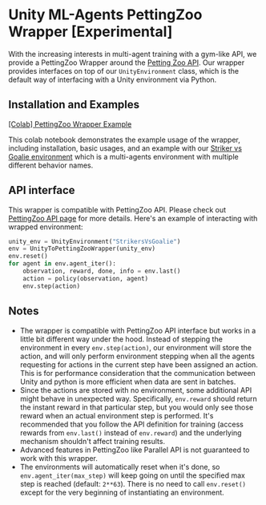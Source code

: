 # Unity ML-Agents PettingZoo Wrapper [Experimental]

With the increasing interests in multi-agent training with a gym-like API, we provide a
PettingZoo Wrapper around the [Petting Zoo API](https://www.pettingzoo.ml/). Our wrapper
provides interfaces on top of our `UnityEnvironment` class, which is the default way of
interfacing with a Unity environment via Python.

## Installation and Examples

[[Colab] PettingZoo Wrapper Example](https://colab.research.google.com/github/Unity-Technologies/ml-agents/blob/develop-petting-api/pettingzoo-unity/Colab_PettingZoo.ipynb)

This colab notebook demonstrates the example usage of the wrapper, including installation,
basic usages, and an example with our
[Striker vs Goalie environment](https://github.com/Unity-Technologies/ml-agents/blob/main/docs/Learning-Environment-Examples.md#strikers-vs-goalie)
which is a multi-agents environment with multiple different behavior names.

## API interface

This wrapper is compatible with PettingZoo API. Please check out
[PettingZoo API page](https://www.pettingzoo.ml/api) for more details.
Here's an example of interacting with wrapped environment:

```python
unity_env = UnityEnvironment("StrikersVsGoalie")
env = UnityToPettingZooWrapper(unity_env)
env.reset()
for agent in env.agent_iter():
    observation, reward, done, info = env.last()
    action = policy(observation, agent)
    env.step(action)
```

## Notes
- The wrapper is compatible with PettingZoo API interface but works in a little bit
  different way under the hood. Instead of stepping the environment in every `env.step(action)`,
  our environment will store the action, and will only perform environment stepping when all the
  agents requesting for actions in the current step have been assigned an action. This is for
  performance consideration that the communication between Unity and python is more efficient
  when data are sent in batches.
- Since the actions are stored with no environment, some additional API might behave in unexpected
  way. Specifically, `env.reward` should return the instant reward in that particular step, but you
  would only see those reward when an actual environment step is performed. It's recommended that
  you follow the API definition for training (access rewards from `env.last()` instead of
  `env.reward`) and the underlying mechanism shouldn't affect training results.
- Advanced features in PettingZoo like Parallel API is not guaranteed to work with this wrapper.
- The environments will automatically reset when it's done, so `env.agent_iter(max_step)` will
  keep going on until the specified max step is reached (default: `2**63`). There is no need to
  call `env.reset()` except for the very beginning of instantiating an environment.

